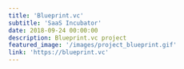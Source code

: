 ```yaml
---
title: 'Blueprint.vc'
subtitle: 'SaaS Incubator'
date: 2018-09-24 00:00:00
description: Blueprint.vc project
featured_image: '/images/project_blueprint.gif'
link: 'https://blueprint.vc'
---
```

